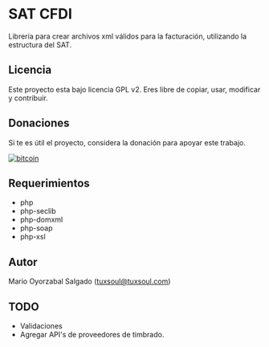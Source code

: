 # SAT CFDI

Librería para crear archivos xml válidos para la facturación, utilizando la estructura del SAT.

## Licencia

Este proyecto esta bajo licencia GPL v2.
Eres libre de copiar, usar, modificar y contribuir.

## Donaciones

Si te es útil el proyecto, considera la donación para apoyar este trabajo.

[![bitcoin](https://img.shields.io/badge/donation-bitcoin-yellow.svg)](https://coffee.tuxsoul.com)

## Requerimientos
- php
- php-seclib
- php-domxml
- php-soap
- php-xsl

## Autor
Mario Oyorzabal Salgado (tuxsoul@tuxsoul.com)

## TODO
- Validaciones
- Agregar API's de proveedores de timbrado.
